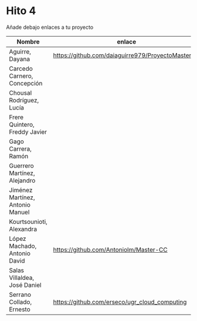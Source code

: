 # Hito 4

Añade debajo enlaces a tu proyecto

| Nombre                           |  enlace  | version | Comprobado | 
|----------------------------------|----------|---------| ---------- |
| Aguirre, Dayana                  |https://github.com/daiaguirre979/ProyectoMasterCC |2 | |
| Carcedo Carnero, Concepción      | | | |
| Chousal Rodríguez, Lucía         | | | |
| Frere Quintero, Freddy Javier    | | | |
| Gago Carrera, Ramón              | | | |
| Guerrero Martínez, Alejandro     | | | |
| Jiménez Martínez, Antonio Manuel | | | |
| Kourtsounioti, Alexandra         | | | |
| López Machado, Antonio David     | https://github.com/Antoniolm/Master-CC | 2 | |
| Salas Villaldea, José Daniel     | | | |
| Serrano Collado, Ernesto         | https://github.com/erseco/ugr_cloud_computing | 3 | |



